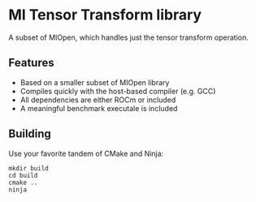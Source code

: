 # MI Tensor Transform library

A subset of MIOpen, which handles just the tensor transform operation.

## Features

* Based on a smaller subset of MIOpen library
* Compiles quickly with the host-based compiler (e.g. GCC)
* All dependencies are either ROCm or included
* A meaningful benchmark executale is included

## Building

Use your favorite tandem of CMake and Ninja:

```
mkdir build
cd build
cmake ..
ninja
```

